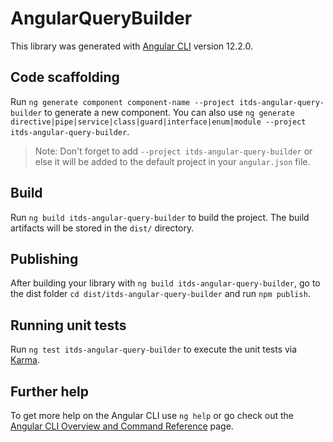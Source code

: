 # AngularQueryBuilder

This library was generated with [Angular CLI](https://github.com/angular/angular-cli) version 12.2.0.

## Code scaffolding

Run `ng generate component component-name --project itds-angular-query-builder` to generate a new component. You can also use `ng generate directive|pipe|service|class|guard|interface|enum|module --project itds-angular-query-builder`.
> Note: Don't forget to add `--project itds-angular-query-builder` or else it will be added to the default project in your `angular.json` file. 

## Build

Run `ng build itds-angular-query-builder` to build the project. The build artifacts will be stored in the `dist/` directory.

## Publishing

After building your library with `ng build itds-angular-query-builder`, go to the dist folder `cd dist/itds-angular-query-builder` and run `npm publish`.

## Running unit tests

Run `ng test itds-angular-query-builder` to execute the unit tests via [Karma](https://karma-runner.github.io).

## Further help

To get more help on the Angular CLI use `ng help` or go check out the [Angular CLI Overview and Command Reference](https://angular.io/cli) page.
